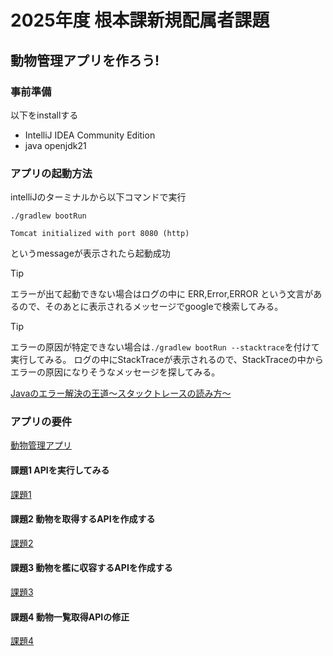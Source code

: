 # 2025年度 根本課新規配属者課題

## 動物管理アプリを作ろう!

### 事前準備

以下をinstallする

- IntelliJ IDEA Community Edition
- java openjdk21

### アプリの起動方法

intelliJのターミナルから以下コマンドで実行

```
./gradlew bootRun
```

```
Tomcat initialized with port 8080 (http)
```

というmessageが表示されたら起動成功

> [!TIP]
> エラーが出て起動できない場合はログの中に
> ERR,Error,ERROR
> という文言があるので、そのあとに表示されるメッセージでgoogleで検索してみる。

> [!TIP]
> エラーの原因が特定できない場合は```./gradlew bootRun --stacktrace```を付けて実行してみる。
> ログの中にStackTraceが表示されるので、StackTraceの中からエラーの原因になりそうなメッセージを探してみる。

[Javaのエラー解決の王道～スタックトレースの読み方～](https://ittoybox.com/archives/588)

### アプリの要件

[動物管理アプリ](https://github.com/CSG2-4/training-animal-application/blob/master/documents/assignment1.md)

#### 課題1 APIを実行してみる

[課題1](https://github.com/CSG2-4/training-animal-application/blob/master/documents/assignment2.md)

#### 課題2 動物を取得するAPIを作成する

[課題2](https://github.com/CSG2-4/training-animal-application/blob/master/documents/assignment3.md)

#### 課題3 動物を檻に収容するAPIを作成する

[課題3](https://github.com/CSG2-4/training-animal-application/blob/master/documents/assignment4.md)

#### 課題4 動物一覧取得APIの修正

[課題4](https://github.com/CSG2-4/training-animal-application/blob/master/documents/assignment5.md)
